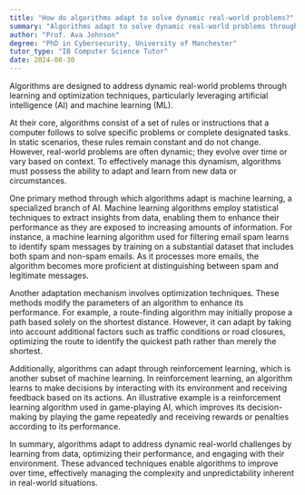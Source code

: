 ```yaml
---
title: "How do algorithms adapt to solve dynamic real-world problems?"
summary: "Algorithms adapt to solve dynamic real-world problems through learning and optimisation techniques, often using artificial intelligence (AI) and machine learning (ML)."
author: "Prof. Ava Johnson"
degree: "PhD in Cybersecurity, University of Manchester"
tutor_type: "IB Computer Science Tutor"
date: 2024-08-30
---
```


Algorithms are designed to address dynamic real-world problems through learning and optimization techniques, particularly leveraging artificial intelligence (AI) and machine learning (ML).

At their core, algorithms consist of a set of rules or instructions that a computer follows to solve specific problems or complete designated tasks. In static scenarios, these rules remain constant and do not change. However, real-world problems are often dynamic; they evolve over time or vary based on context. To effectively manage this dynamism, algorithms must possess the ability to adapt and learn from new data or circumstances.

One primary method through which algorithms adapt is machine learning, a specialized branch of AI. Machine learning algorithms employ statistical techniques to extract insights from data, enabling them to enhance their performance as they are exposed to increasing amounts of information. For instance, a machine learning algorithm used for filtering email spam learns to identify spam messages by training on a substantial dataset that includes both spam and non-spam emails. As it processes more emails, the algorithm becomes more proficient at distinguishing between spam and legitimate messages.

Another adaptation mechanism involves optimization techniques. These methods modify the parameters of an algorithm to enhance its performance. For example, a route-finding algorithm may initially propose a path based solely on the shortest distance. However, it can adapt by taking into account additional factors such as traffic conditions or road closures, optimizing the route to identify the quickest path rather than merely the shortest.

Additionally, algorithms can adapt through reinforcement learning, which is another subset of machine learning. In reinforcement learning, an algorithm learns to make decisions by interacting with its environment and receiving feedback based on its actions. An illustrative example is a reinforcement learning algorithm used in game-playing AI, which improves its decision-making by playing the game repeatedly and receiving rewards or penalties according to its performance.

In summary, algorithms adapt to address dynamic real-world challenges by learning from data, optimizing their performance, and engaging with their environment. These advanced techniques enable algorithms to improve over time, effectively managing the complexity and unpredictability inherent in real-world situations.
    